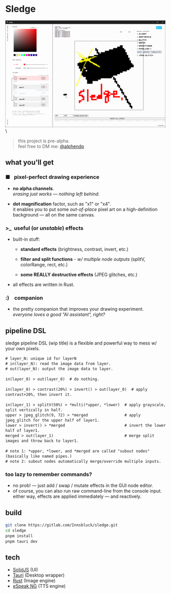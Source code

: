 # Sledge

<img src="./public/readme_intro.png" alt="the picture of a well-drawn sledgehammer." width="500px"/>\

> this project is pre-alpha.  
> feel free to DM me: [@alphendp](https://x.com/alphendp)

## what you'll get

### ■&ensp;&nbsp;pixel-perfect drawing experience

- **no alpha channels**. \
  _erasing just works — nothing left behind._

- **dot magnification** factor, such as "x1" or "x4". \
  it enables you to put some _out-of-place_ pixel art on a high-definition background — all on the same canvas.

  <!-- some introduction picture for layers -->

### \>\_ &nbsp;useful (or _unstable_) effects

- built-in stuff:

  - **standard effects** (brightness, contrast, invert, etc.)

  - **filter and split functions** - _w/ multiple node outputs_ (splitV, colorRange, rect, etc.)

  - **some REALLY destructive effects** (JPEG glitches, etc.)

- all effects are written in Rust.

  <!-- some introduction picture for the effects -->

### :)&emsp;companion

- the pretty companion that improves your drawing experiment.\
  _everyone loves a good "AI assistant", right?_

## pipeline DSL

sledge pipeline DSL (wip title) is a flexible and powerful way to mess w/ your own pixels.

```shell
# layer_N: unique id for layerN
# in(layer_N): read the image data from layer.
# out(layer_N): output the image data to layer.

in(layer_0) > out(layer_0)  # do nothing.

in(layer_0) > contrast(20%) > invert() > out(layer_0)  # apply contrast+20%, then invert it.

in(layer_1) > splitV(50%) > *multi(*upper, *lower)  # apply grayscale, split vertically in half.
upper > jpeg_glitch(9, 72) > *merged                # apply jpeg_glitch for the upper half of layer1.
lower > invert() > *merged                          # invert the lower half of layer1.
merged > out(layer_1)                               # merge split images and throw back to layer1.

# note 1: *upper, *lower, and *merged are called "subout nodes" (basically like named pipes.)
# note 2: subout nodes automatically merge/override multiple inputs.
```

### too lazy to remember commands?

- no prob! — just add / swap / mutate effects in the GUI node editor.
- of course, you can also run raw command-line from the console input.\
  either way, effects are applied immediately — and reactively.

## build

```bash
git clone https://gitlab.com/Innsbluck/sledge.git
cd sledge
pnpm install
pnpm tauri dev
```

## tech

- [SolidJS](https://www.solidjs.com/) (UI)
- [Tauri](https://tauri.app/) (Desktop wrapper)
- [Rust](https://www.rust-lang.org/) (Image engine)
- [eSpeak NG](https://github.com/espeak-ng/espeak-ng) (TTS engine)
